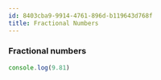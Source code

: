 ```yaml
---
id: 8403cba9-9914-4761-896d-b119643d768f
title: Fractional Numbers
---
```


### Fractional numbers

``` javascript
console.log(9.81)
```
